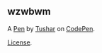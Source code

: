 wzwbwm
------


A [Pen](http://codepen.io/tushar003/pen/wzwbwm) by [Tushar](http://codepen.io/tushar003) on [CodePen](http://codepen.io/).

[License](http://codepen.io/tushar003/pen/wzwbwm/license).
